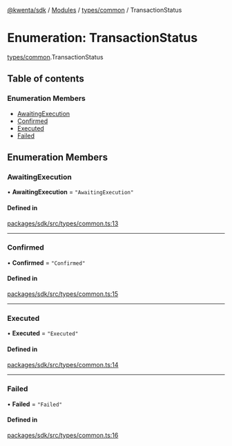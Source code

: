 [@kwenta/sdk](../README.md) / [Modules](../modules.md) / [types/common](../modules/types_common.md) / TransactionStatus

# Enumeration: TransactionStatus

[types/common](../modules/types_common.md).TransactionStatus

## Table of contents

### Enumeration Members

- [AwaitingExecution](types_common.TransactionStatus.md#awaitingexecution)
- [Confirmed](types_common.TransactionStatus.md#confirmed)
- [Executed](types_common.TransactionStatus.md#executed)
- [Failed](types_common.TransactionStatus.md#failed)

## Enumeration Members

### AwaitingExecution

• **AwaitingExecution** = ``"AwaitingExecution"``

#### Defined in

[packages/sdk/src/types/common.ts:13](https://github.com/Kwenta/kwenta/blob/84039a5ef/packages/sdk/src/types/common.ts#L13)

___

### Confirmed

• **Confirmed** = ``"Confirmed"``

#### Defined in

[packages/sdk/src/types/common.ts:15](https://github.com/Kwenta/kwenta/blob/84039a5ef/packages/sdk/src/types/common.ts#L15)

___

### Executed

• **Executed** = ``"Executed"``

#### Defined in

[packages/sdk/src/types/common.ts:14](https://github.com/Kwenta/kwenta/blob/84039a5ef/packages/sdk/src/types/common.ts#L14)

___

### Failed

• **Failed** = ``"Failed"``

#### Defined in

[packages/sdk/src/types/common.ts:16](https://github.com/Kwenta/kwenta/blob/84039a5ef/packages/sdk/src/types/common.ts#L16)
